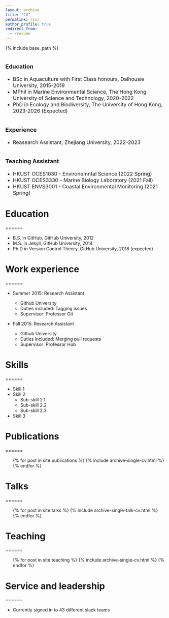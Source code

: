 ```yaml
---
layout: archive
title: "CV"
permalink: /cv/
author_profile: true
redirect_from:
  - /resume
---
```


{% include base_path %}

<b><font size=4>Education</font></b>  
======
* <font size=3>BSc in Aquaculture with First Class honours, Dalhousie University, 2015-2019</font>
* <font size=3>MPhil in Marine Environmental Science, The Hong Kong University of Science and Technology, 2020-2022</font>
* <font size=3>PhD in Ecology and Biodiversity, The University of Hong Kong, 2023-2026 (Expected)</font>

<b><font size=4>Experience</font></b>  
======
* <font size=3>Reasearch Assistant, Zhejiang University, 2022-2023</font>

<b><font size=4>Teaching Assistant</font></b>  
======
* <font size=3>HKUST OCES1030 - Environemntal Science (2022 Spring)</font>
* <font size=3>HKUST OCES3330 - Marine Biology Laboratory (2021 Fall)</font>
* <font size=3>HKUST ENVS3001 - Coastal Environmental Monitoring (2021 Spring)</font>

# Education
======
* B.S. in GitHub, GitHub University, 2012
* M.S. in Jekyll, GitHub University, 2014
* Ph.D in Version Control Theory, GitHub University, 2018 (expected)

# Work experience
======
* Summer 2015: Research Assistant
  * Github University
  * Duties included: Tagging issues
  * Supervisor: Professor Git

* Fall 2015: Research Assistant
  * Github University
  * Duties included: Merging pull requests
  * Supervisor: Professor Hub
  
# Skills
======
* Skill 1
* Skill 2
  * Sub-skill 2.1
  * Sub-skill 2.2
  * Sub-skill 2.3
* Skill 3

# Publications
======
  <ul>{% for post in site.publications %}
    {% include archive-single-cv.html %}
  {% endfor %}</ul>
  
# Talks
======
  <ul>{% for post in site.talks %}
   {% include archive-single-talk-cv.html %}
  {% endfor %}</ul>
  
# Teaching
======
  <ul>{% for post in site.teaching %}
    {% include archive-single-cv.html %}
  {% endfor %}</ul>
  
# Service and leadership
 ======
 * Currently signed in to 43 different slack teams
